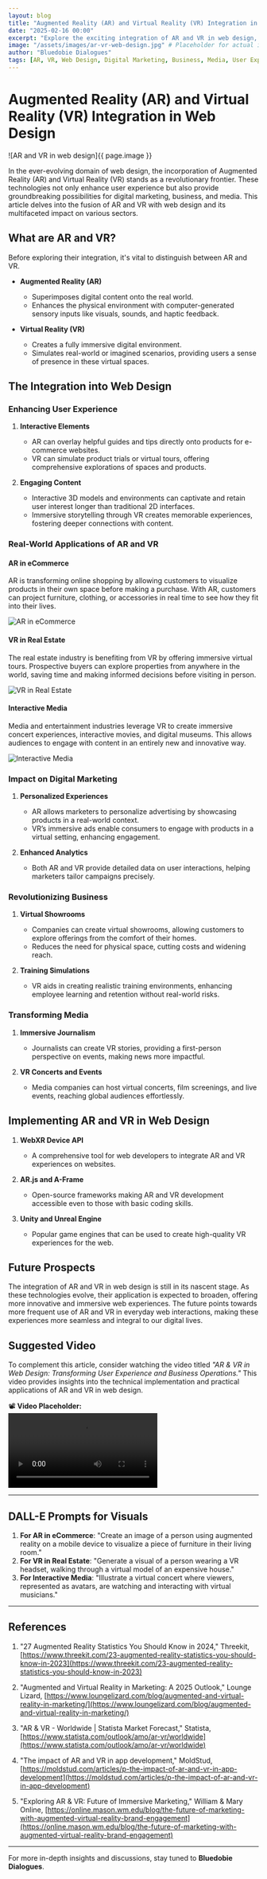 ```yaml
---
layout: blog
title: "Augmented Reality (AR) and Virtual Reality (VR) Integration in Web Design"
date: "2025-02-16 00:00"
excerpt: "Explore the exciting integration of AR and VR in web design, and how it shapes the future of digital marketing, business, and media."
image: "/assets/images/ar-vr-web-design.jpg" # Placeholder for actual image path
author: "Bluedobie Dialogues"
tags: [AR, VR, Web Design, Digital Marketing, Business, Media, User Experience]
---
```


# Augmented Reality (AR) and Virtual Reality (VR) Integration in Web Design

![AR and VR in web design]{{ page.image }}

In the ever-evolving domain of web design, the incorporation of Augmented Reality (AR) and Virtual Reality (VR) stands as a revolutionary frontier. These technologies not only enhance user experience but also provide groundbreaking possibilities for digital marketing, business, and media. This article delves into the fusion of AR and VR with web design and its multifaceted impact on various sectors.

## What are AR and VR?

Before exploring their integration, it's vital to distinguish between AR and VR.

- **Augmented Reality (AR)**
  - Superimposes digital content onto the real world.
  - Enhances the physical environment with computer-generated sensory inputs like visuals, sounds, and haptic feedback.

- **Virtual Reality (VR)**
  - Creates a fully immersive digital environment.
  - Simulates real-world or imagined scenarios, providing users a sense of presence in these virtual spaces.

## The Integration into Web Design

### Enhancing User Experience

1. **Interactive Elements**
   - AR can overlay helpful guides and tips directly onto products for e-commerce websites.
   - VR can simulate product trials or virtual tours, offering comprehensive explorations of spaces and products.

2. **Engaging Content**
   - Interactive 3D models and environments can captivate and retain user interest longer than traditional 2D interfaces.
   - Immersive storytelling through VR creates memorable experiences, fostering deeper connections with content.

### Real-World Applications of AR and VR

#### **AR in eCommerce**
AR is transforming online shopping by allowing customers to visualize products in their own space before making a purchase. With AR, customers can project furniture, clothing, or accessories in real time to see how they fit into their lives.

![AR in eCommerce](/assets/images/ar-ecommerce.jpg)

#### **VR in Real Estate**
The real estate industry is benefiting from VR by offering immersive virtual tours. Prospective buyers can explore properties from anywhere in the world, saving time and making informed decisions before visiting in person.

![VR in Real Estate](/assets/images/vr-real-estate.jpg)

#### **Interactive Media**
Media and entertainment industries leverage VR to create immersive concert experiences, interactive movies, and digital museums. This allows audiences to engage with content in an entirely new and innovative way.

![Interactive Media](/assets/images/vr-interactive-media.jpg)

### Impact on Digital Marketing

1. **Personalized Experiences**
   - AR allows marketers to personalize advertising by showcasing products in a real-world context.
   - VR’s immersive ads enable consumers to engage with products in a virtual setting, enhancing engagement.

2. **Enhanced Analytics**
   - Both AR and VR provide detailed data on user interactions, helping marketers tailor campaigns precisely.

### Revolutionizing Business

1. **Virtual Showrooms**
   - Companies can create virtual showrooms, allowing customers to explore offerings from the comfort of their homes.
   - Reduces the need for physical space, cutting costs and widening reach.

2. **Training Simulations**
   - VR aids in creating realistic training environments, enhancing employee learning and retention without real-world risks.

### Transforming Media

1. **Immersive Journalism**
   - Journalists can create VR stories, providing a first-person perspective on events, making news more impactful.

2. **VR Concerts and Events**
   - Media companies can host virtual concerts, film screenings, and live events, reaching global audiences effortlessly.

## Implementing AR and VR in Web Design

1. **WebXR Device API**
   - A comprehensive tool for web developers to integrate AR and VR experiences on websites.

2. **AR.js and A-Frame**
   - Open-source frameworks making AR and VR development accessible even to those with basic coding skills.

3. **Unity and Unreal Engine**
   - Popular game engines that can be used to create high-quality VR experiences for the web.

## Future Prospects

The integration of AR and VR in web design is still in its nascent stage. As these technologies evolve, their application is expected to broaden, offering more innovative and immersive web experiences. The future points towards more frequent use of AR and VR in everyday web interactions, making these experiences more seamless and integral to our digital lives.

## Suggested Video

To complement this article, consider watching the video titled *"AR & VR in Web Design: Transforming User Experience and Business Operations."* This video provides insights into the technical implementation and practical applications of AR and VR in web design. 

📽️ **Video Placeholder:**  
![Video Thumbnail](/assets/videos/ar-vr-web-design.mp4)

---

## DALL-E Prompts for Visuals

1. **For AR in eCommerce**: "Create an image of a person using augmented reality on a mobile device to visualize a piece of furniture in their living room."
2. **For VR in Real Estate**: "Generate a visual of a person wearing a VR headset, walking through a virtual model of an expensive house."
3. **For Interactive Media**: "Illustrate a virtual concert where viewers, represented as avatars, are watching and interacting with virtual musicians."

---

## References

1. "27 Augmented Reality Statistics You Should Know in 2024," Threekit, [https://www.threekit.com/23-augmented-reality-statistics-you-should-know-in-2023](https://www.threekit.com/23-augmented-reality-statistics-you-should-know-in-2023)

2. "Augmented and Virtual Reality in Marketing: A 2025 Outlook," Lounge Lizard, [https://www.loungelizard.com/blog/augmented-and-virtual-reality-in-marketing/](https://www.loungelizard.com/blog/augmented-and-virtual-reality-in-marketing/)

3. "AR & VR - Worldwide | Statista Market Forecast," Statista, [https://www.statista.com/outlook/amo/ar-vr/worldwide](https://www.statista.com/outlook/amo/ar-vr/worldwide)

4. "The impact of AR and VR in app development," MoldStud, [https://moldstud.com/articles/p-the-impact-of-ar-and-vr-in-app-development](https://moldstud.com/articles/p-the-impact-of-ar-and-vr-in-app-development)

5. "Exploring AR & VR: Future of Immersive Marketing," William & Mary Online, [https://online.mason.wm.edu/blog/the-future-of-marketing-with-augmented-virtual-reality-brand-engagement](https://online.mason.wm.edu/blog/the-future-of-marketing-with-augmented-virtual-reality-brand-engagement)

---

For more in-depth insights and discussions, stay tuned to **Bluedobie Dialogues**.
